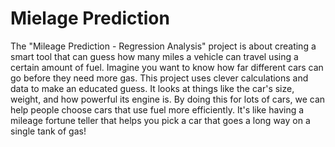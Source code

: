 # Mielage Prediction
The "Mileage Prediction - Regression Analysis" project is about creating a smart tool that can guess how many miles a vehicle can travel using a certain amount of fuel. Imagine you want to know how far different cars can go before they need more gas. This project uses clever calculations and data to make an educated guess. It looks at things like the car's size, weight, and how powerful its engine is. By doing this for lots of cars, we can help people choose cars that use fuel more efficiently. It's like having a mileage fortune teller that helps you pick a car that goes a long way on a single tank of gas!
